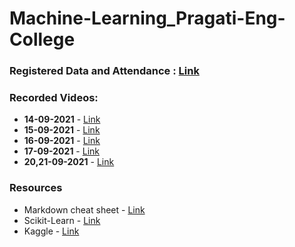 # Machine-Learning_Pragati-Eng-College

### Registered Data and Attendance : [Link](https://docs.google.com/spreadsheets/d/1Du6YI2DZT9P1hOqgJUfcJ0ZYim3hB0AxdGazw_TLjkU/edit?usp=sharing)

### Recorded Videos:
* **14-09-2021** - [Link](https://transcripts.gotomeeting.com/#/s/fc72b7d6d1fee5b5ccc1988efc7ea08724c6f1a7a6c5ae40343be04f4f89236b)
* **15-09-2021** - [Link](https://transcripts.gotomeeting.com/#/s/93aa2c7fb99925867da420b0c72f66c587e6115509369d89d610653392245fde)
* **16-09-2021** - [Link](https://transcripts.gotomeeting.com/#/s/60fe192bc2983dc91a8358a6bd09c2326481d3fd1e6ace72605550722ef49cfa)
* **17-09-2021** - [Link](https://transcripts.gotomeeting.com/#/s/abb19db2284a46d34a292239aea8eac91778217b98320f1a41f93a3c2708def4)
* **20,21-09-2021** - [Link](https://transcripts.gotomeeting.com/#/s/261d5413bb112286fd730c89f25686e404e37a4de8c7f00642647f3a399416e0)

### Resources
* Markdown cheat sheet - [Link](https://www.markdownguide.org/cheat-sheet/)
* Scikit-Learn - [Link](https://scikit-learn.org/stable/)
* Kaggle - [Link](https://www.kaggle.com/)
